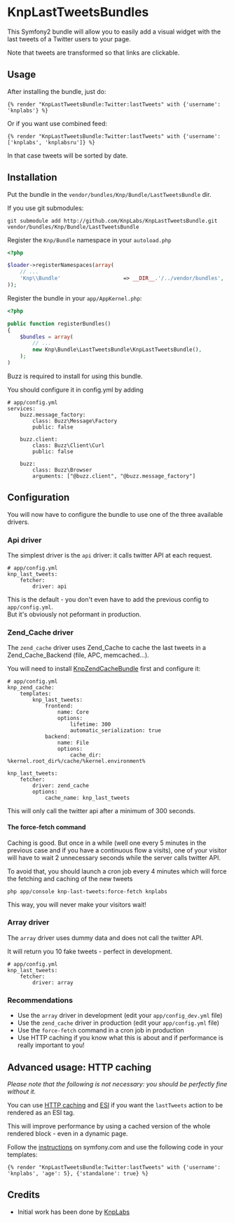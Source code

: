 # KnpLastTweetsBundles

This Symfony2 bundle will allow you to easily add a visual widget with the
last tweets of a Twitter users to your page.

Note that tweets are transformed so that links are clickable.

## Usage

After installing the bundle, just do:

```jinja
{% render "KnpLastTweetsBundle:Twitter:lastTweets" with {'username': 'knplabs'} %}
```

Or if you want use combined feed:

```jinja
{% render "KnpLastTweetsBundle:Twitter:lastTweets" with {'username': ['knplabs', 'knplabsru']} %}
```

In that case tweets will be sorted by date.

## Installation

Put the bundle in the `vendor/bundles/Knp/Bundle/LastTweetsBundle` dir.

If you use git submodules:

    git submodule add http://github.com/KnpLabs/KnpLastTweetsBundle.git vendor/bundles/Knp/Bundle/LastTweetsBundle

Register the `Knp/Bundle` namespace in your `autoload.php`

```php
<?php

$loader->registerNamespaces(array(
    // ...
    'Knp\\Bundle'                    => __DIR__.'/../vendor/bundles',
));
```

Register the bundle in your `app/AppKernel.php`:

```php
<?php

public function registerBundles()
{
    $bundles = array(
        // ...
        new Knp\Bundle\LastTweetsBundle\KnpLastTweetsBundle(),
    );
)
```

Buzz is required to install for using this bundle.

You should configure it in config.yml by adding

```jinja
# app/config.yml
services:
    buzz.message_factory:
        class: Buzz\Message\Factory
        public: false

    buzz.client:
        class: Buzz\Client\Curl
        public: false

    buzz:
        class: Buzz\Browser
        arguments: ["@buzz.client", "@buzz.message_factory"]
```

## Configuration

You will now have to configure the bundle to use one of the three available drivers.

### Api driver

The simplest driver is the `api` driver: it calls twitter API at each request.

```jinja
# app/config.yml
knp_last_tweets:
    fetcher:
        driver: api
```

This is the default - you don't even have to add the previous config to `app/config.yml`.  
But it's obviously not peformant in production.

### Zend_Cache driver

The `zend_cache` driver uses Zend_Cache to cache the last tweets in a Zend_Cache_Backend (file, APC, memcached…).

You will need to install [KnpZendCacheBundle](https://github.com/KnpLabs/KnpZendCacheBundle) first
and configure it:

```jinja
# app/config.yml
knp_zend_cache:
    templates:
        knp_last_tweets:
            frontend:
                name: Core
                options:
                    lifetime: 300
                    automatic_serialization: true
            backend:
                name: File
                options:
                    cache_dir: %kernel.root_dir%/cache/%kernel.environment%

knp_last_tweets:
    fetcher:
        driver: zend_cache
        options:
            cache_name: knp_last_tweets
```

This will only call the twitter api after a minimum of 300 seconds.

#### The force-fetch command

Caching is good. But once in a while (well one every 5 minutes in the previous case and if you have a continuous flow a visits), one of your visitor will have to wait 2 unnecessary seconds while the server calls twitter API.

To avoid that, you should launch a cron job every 4 minutes which will force the fetching and caching of the new tweets

    php app/console knp-last-tweets:force-fetch knplabs

This way, you will never make your visitors wait!

### Array driver

The `array` driver uses dummy data and does not call the twitter API.

It will return you 10 fake tweets - perfect in development.

```jinja
# app/config.yml
knp_last_tweets:
    fetcher:
        driver: array
```

### Recommendations

* Use the `array` driver in development (edit your `app/config_dev.yml` file)
* Use the `zend_cache` driver in production (edit your `app/config.yml` file)
* Use the `force-fetch` command in a cron job in production
* Use HTTP caching if you know what this is about and if performance is really important to you!

## Advanced usage: HTTP caching

*Please note that the following is not necessary: you should be perfectly
fine without it.*

You can use [HTTP caching](http://symfony.com/doc/2.0/book/http_cache.html) 
and [ESI](http://symfony.com/doc/2.0/book/http_cache.html#using-esi-in-symfony2)
if you want the `lastTweets` action to be rendered as an ESI tag.

This will improve performance by using a cached version of the whole
rendered block - even in a dynamic page.

Follow the [instructions](http://symfony.com/doc/2.0/book/http_cache.html) on symfony.com
and use the following code in your templates:

```jinja
{% render "KnpLastTweetsBundle:Twitter:lastTweets" with {'username': 'knplabs', 'age': 5}, {'standalone': true} %}
```

## Credits

* Initial work has been done by [KnpLabs](http://knplabs.com/)
